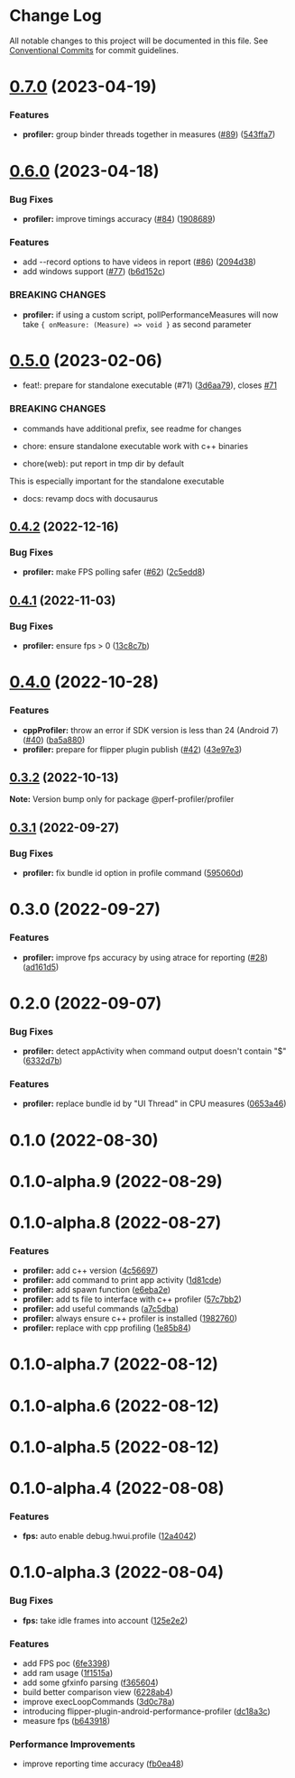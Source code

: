 # Change Log

All notable changes to this project will be documented in this file.
See [Conventional Commits](https://conventionalcommits.org) for commit guidelines.

# [0.7.0](https://github.com/bamlab/android-performance-profiler/compare/@perf-profiler/profiler@0.6.0...@perf-profiler/profiler@0.7.0) (2023-04-19)

### Features

- **profiler:** group binder threads together in measures ([#89](https://github.com/bamlab/android-performance-profiler/issues/89)) ([543ffa7](https://github.com/bamlab/android-performance-profiler/commit/543ffa7f115b2f8dd62a01dca25f21d4b8fdd24d))

# [0.6.0](https://github.com/bamlab/android-performance-profiler/compare/@perf-profiler/profiler@0.5.0...@perf-profiler/profiler@0.6.0) (2023-04-18)

### Bug Fixes

- **profiler:** improve timings accuracy ([#84](https://github.com/bamlab/android-performance-profiler/issues/84)) ([1908689](https://github.com/bamlab/android-performance-profiler/commit/19086891b618382dd290431e63cf72059a729133))

### Features

- add --record options to have videos in report ([#86](https://github.com/bamlab/android-performance-profiler/issues/86)) ([2094d38](https://github.com/bamlab/android-performance-profiler/commit/2094d38845a8e96696fea94e91a91cc9f174931d))
- add windows support ([#77](https://github.com/bamlab/android-performance-profiler/issues/77)) ([b6d152c](https://github.com/bamlab/android-performance-profiler/commit/b6d152c88d6fd2e51ee02c75113ff51b076df386))

### BREAKING CHANGES

- **profiler:** if using a custom script, pollPerformanceMeasures will now take `{ onMeasure: (Measure) => void }` as second parameter

# [0.5.0](https://github.com/bamlab/android-performance-profiler/compare/@perf-profiler/profiler@0.4.2...@perf-profiler/profiler@0.5.0) (2023-02-06)

- feat!: prepare for standalone executable (#71) ([3d6aa79](https://github.com/bamlab/android-performance-profiler/commit/3d6aa797164e2b566db2c5b725475addd1f6d71c)), closes [#71](https://github.com/bamlab/android-performance-profiler/issues/71)

### BREAKING CHANGES

- commands have additional prefix, see readme for changes

- chore: ensure standalone executable work with c++ binaries

- chore(web): put report in tmp dir by default

This is especially important for the standalone executable

- docs: revamp docs with docusaurus

## [0.4.2](https://github.com/bamlab/android-performance-profiler/compare/@perf-profiler/profiler@0.4.1...@perf-profiler/profiler@0.4.2) (2022-12-16)

### Bug Fixes

- **profiler:** make FPS polling safer ([#62](https://github.com/bamlab/android-performance-profiler/issues/62)) ([2c5edd8](https://github.com/bamlab/android-performance-profiler/commit/2c5edd8a4cb8b598c5cbd8a959f2d6870d5922cc))

## [0.4.1](https://github.com/bamlab/android-performance-profiler/compare/@perf-profiler/profiler@0.4.0...@perf-profiler/profiler@0.4.1) (2022-11-03)

### Bug Fixes

- **profiler:** ensure fps > 0 ([13c8c7b](https://github.com/bamlab/android-performance-profiler/commit/13c8c7b3abc52bd88b1c0db10c835680a49df9f1))

# [0.4.0](https://github.com/bamlab/android-performance-profiler/compare/@perf-profiler/profiler@0.3.2...@perf-profiler/profiler@0.4.0) (2022-10-28)

### Features

- **cppProfiler:** throw an error if SDK version is less than 24 (Android 7) ([#40](https://github.com/bamlab/android-performance-profiler/issues/40)) ([ba5a880](https://github.com/bamlab/android-performance-profiler/commit/ba5a880d3aba0ee2691e91323bb37912bc22a444))
- **profiler:** prepare for flipper plugin publish ([#42](https://github.com/bamlab/android-performance-profiler/issues/42)) ([43e97e3](https://github.com/bamlab/android-performance-profiler/commit/43e97e380e51ea5d50c2515e16079f7a9caab8eb))

## [0.3.2](https://github.com/bamlab/android-performance-profiler/compare/@perf-profiler/profiler@0.3.1...@perf-profiler/profiler@0.3.2) (2022-10-13)

**Note:** Version bump only for package @perf-profiler/profiler

## [0.3.1](https://github.com/bamlab/android-performance-profiler/compare/@perf-profiler/profiler@0.3.0...@perf-profiler/profiler@0.3.1) (2022-09-27)

### Bug Fixes

- **profiler:** fix bundle id option in profile command ([595060d](https://github.com/bamlab/android-performance-profiler/commit/595060d513073d06489ae2ebd0bcca25e546a7e2))

# 0.3.0 (2022-09-27)

### Features

- **profiler:** improve fps accuracy by using atrace for reporting ([#28](https://github.com/bamlab/android-performance-profiler/issues/28)) ([ad161d5](https://github.com/bamlab/android-performance-profiler/commit/ad161d53b6d219242641e33e5d1f8214ad0f5f6c))

# 0.2.0 (2022-09-07)

### Bug Fixes

- **profiler:** detect appActivity when command output doesn't contain "$" ([6332d7b](https://github.com/bamlab/android-performance-profiler/commit/6332d7bd2e0504254f22f014d8764d2d8b6508d0))

### Features

- **profiler:** replace bundle id by "UI Thread" in CPU measures ([0653a46](https://github.com/bamlab/android-performance-profiler/commit/0653a461cd1a18f1202e9189e22518cda5f84637))

# 0.1.0 (2022-08-30)

# 0.1.0-alpha.9 (2022-08-29)

# 0.1.0-alpha.8 (2022-08-27)

### Features

- **profiler:** add c++ version ([4c56697](https://github.com/bamlab/android-performance-profiler/commit/4c566973cfe4ea0f23eed3109dfb8ca66e5b0001))
- **profiler:** add command to print app activity ([1d81cde](https://github.com/bamlab/android-performance-profiler/commit/1d81cdebce370b020359173ba834f0dd81d8da80))
- **profiler:** add spawn function ([e6eba2e](https://github.com/bamlab/android-performance-profiler/commit/e6eba2e88d9621fd096fc3f3b56614b46b9ca781))
- **profiler:** add ts file to interface with c++ profiler ([57c7bb2](https://github.com/bamlab/android-performance-profiler/commit/57c7bb26061b24814d5779ff841b11193fc2355f))
- **profiler:** add useful commands ([a7c5dba](https://github.com/bamlab/android-performance-profiler/commit/a7c5dbab2f00c387a595eefc50f6c1832c60271c))
- **profiler:** always ensure c++ profiler is installed ([1982760](https://github.com/bamlab/android-performance-profiler/commit/1982760b638d3b59b919c15ee8d30ef40bbc5637))
- **profiler:** replace with cpp profiling ([1e85b84](https://github.com/bamlab/android-performance-profiler/commit/1e85b8499aa1c2fa166cd3296ce62f6dbbf8f9e4))

# 0.1.0-alpha.7 (2022-08-12)

# 0.1.0-alpha.6 (2022-08-12)

# 0.1.0-alpha.5 (2022-08-12)

# 0.1.0-alpha.4 (2022-08-08)

### Features

- **fps:** auto enable debug.hwui.profile ([12a4042](https://github.com/bamlab/android-performance-profiler/commit/12a40429ce1fa137a99c417b97b572935d1ea158))

# 0.1.0-alpha.3 (2022-08-04)

### Bug Fixes

- **fps:** take idle frames into account ([125e2e2](https://github.com/bamlab/android-performance-profiler/commit/125e2e219f28ee8efb275fc671b2c8e9d620c39c))

### Features

- add FPS poc ([6fe3398](https://github.com/bamlab/android-performance-profiler/commit/6fe33981db9cfd45bae8d9db7973cff7286d394c))
- add ram usage ([1f1515a](https://github.com/bamlab/android-performance-profiler/commit/1f1515a9e5f6cc9093892703cda6c9e21781aae0))
- add some gfxinfo parsing ([f365604](https://github.com/bamlab/android-performance-profiler/commit/f365604d51f5f6ff018b9cab43c2ac5271a61488))
- build better comparison view ([6228ab4](https://github.com/bamlab/android-performance-profiler/commit/6228ab4f1e5eca6e557f69402bb81963bb270dfd))
- improve execLoopCommands ([3d0c78a](https://github.com/bamlab/android-performance-profiler/commit/3d0c78a0887f14863fcd7ef9e903f64759852149))
- introducing flipper-plugin-android-performance-profiler ([dc18a3c](https://github.com/bamlab/android-performance-profiler/commit/dc18a3ce83df792ebb32901fb1236f011d3cd10f))
- measure fps ([b643918](https://github.com/bamlab/android-performance-profiler/commit/b64391823f3ff1cf32770791ba24ec6fe174afa9))

### Performance Improvements

- improve reporting time accuracy ([fb0ea48](https://github.com/bamlab/android-performance-profiler/commit/fb0ea481bfaf9624cdfc783004400cb5cfc3b9ad))
